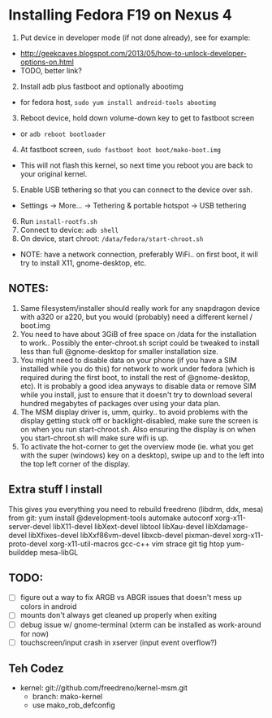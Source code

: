 # Installing Fedora F19 on Nexus 4
1. Put device in developer mode (if not done already), see for example:
  * http://geekcaves.blogspot.com/2013/05/how-to-unlock-developer-options-on.html
  * TODO, better link?
2. Install adb plus fastboot and optionally abootimg
  * for fedora host, `sudo yum install android-tools abootimg`
3. Reboot device, hold down volume-down key to get to fastboot screen
  * or `adb reboot bootloader`
4. At fastboot screen, `sudo fastboot boot boot/mako-boot.img`
  * This will not flash this kernel, so next time you reboot you are back to your original kernel.
5. Enable USB tethering so that you can connect to the device over ssh.
  * Settings -> More... -> Tethering & portable hotspot -> USB tethering
6. Run `install-rootfs.sh`
7. Connect to device: `adb shell`
8. On device, start chroot: `/data/fedora/start-chroot.sh`
  * NOTE: have a network connection, preferably WiFi.. on first boot, it will try to install X11, gnome-desktop, etc.

## NOTES:
1. Same filesystem/installer should really work for any snapdragon device with a320 or a220, but you would (probably) need a different kernel / boot.img
2. You need to have about 3GiB of free space on /data for the installation to work.. Possibly the  enter-chroot.sh script could be tweaked to install less than full @gnome-desktop for smaller installation size.
3. You might need to disable data on your phone (if you have a SIM installed while you do this) for network to work under fedora (which is required during the first boot, to install the rest of @gnome-desktop, etc).  It is probably a good idea anyways to disable data or remove SIM while you install, just to ensure that it doesn't try to download several hundred megabytes of packages over using your data plan.
4. The MSM display driver is, umm, quirky.. to avoid problems with the display getting stuck off or backlight-disabled, make sure the screen is on when you run start-chroot.sh.  Also ensuring the display is on when you start-chroot.sh will make sure wifi is up.
5. To activate the hot-corner to get the overview mode (ie. what you get with the super (windows) key on a desktop), swipe up and to the left into the top left corner of the display.

## Extra stuff I install
This gives you everything you need to rebuild freedreno (libdrm, ddx, mesa) from git:
yum install @development-tools automake autoconf xorg-x11-server-devel libX11-devel libXext-devel libtool libXau-devel libXdamage-devel libXfixes-devel libXxf86vm-devel libxcb-devel pixman-devel xorg-x11-proto-devel xorg-x11-util-macros gcc-c++ vim strace git tig htop
yum-builddep mesa-libGL

## TODO:
- [ ] figure out a way to fix ARGB vs ABGR issues that doesn't mess up colors in android
- [ ] mounts don't always get cleaned up properly when exiting
- [ ] debug issue w/ gnome-terminal (xterm can be installed as work-around for now)
- [ ] touchscreen/input crash in xserver (input event overflow?)

## Teh Codez
* kernel: git://github.com/freedreno/kernel-msm.git
  * branch: mako-kernel
  * use mako_rob_defconfig
